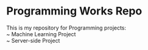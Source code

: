 # Programming Works Repo
This is my repository for Programming projects: <br/>
~ Machine Learning Project <br/>
~ Server-side Project <br/>
